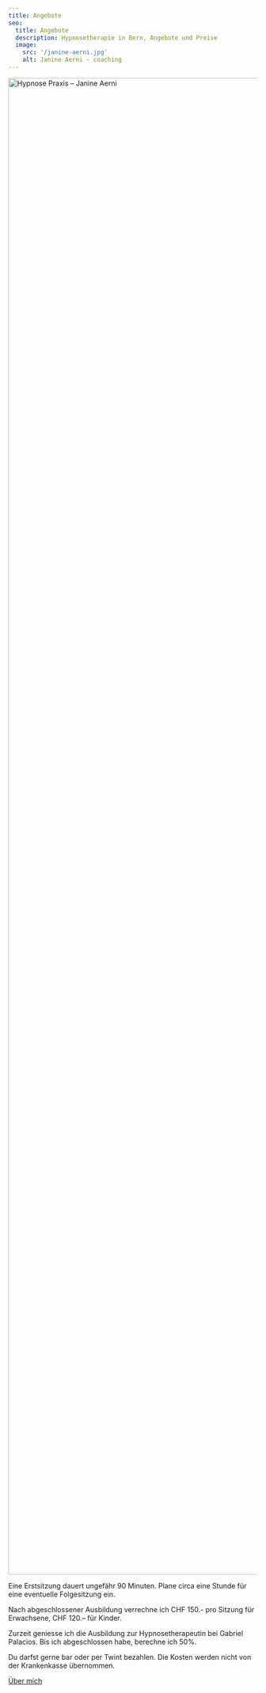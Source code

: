 ```yaml
---
title: Angebote
seo:
  title: Angebote
  description: Hypnosetherapie in Bern, Angebote und Preise
  image:
    src: '/janine-aerni.jpg'
    alt: Janine Aerni - coaching
---
```


<img
  srcset="../praxis-400w.avif 400w, ../praxis-600w.avif 600w, ../praxis-800w.avif 800w"
  sizes="(max-width: 400px) 400px, (max-width: 600px) 600px, (min-width: 601px) 800px"
  src="../praxis-800w.avif"
  alt="Hypnose Praxis – Janine Aerni"
  width="4032"
  height="3024"
  loading="lazy"
/>

Eine Erstsitzung dauert ungefähr 90 Minuten. Plane circa eine Stunde für eine eventuelle Folgesitzung ein.

Nach abgeschlossener Ausbildung verrechne ich CHF 150.- pro Sitzung für Erwachsene, CHF 120.– für Kinder.

Zurzeit geniesse ich die Ausbildung zur Hypnosetherapeutin bei Gabriel Palacios. Bis ich abgeschlossen habe, berechne ich 50%.

Du darfst gerne bar oder per Twint bezahlen.
Die Kosten werden nicht von der Krankenkasse übernommen.

<a
href="/janine-aerni"
class="inline-flex items-center justify-center px-6 py-3 text-base leading-tight font-bold text-red-600 bg-transparent border border-red-600 rounded-full transition hover:bg-red-600 hover:text-red-50 no-underline "
onclick="document.app.emitEvent('mouseDown', 'trigger-to-4');"> Über mich</a>
